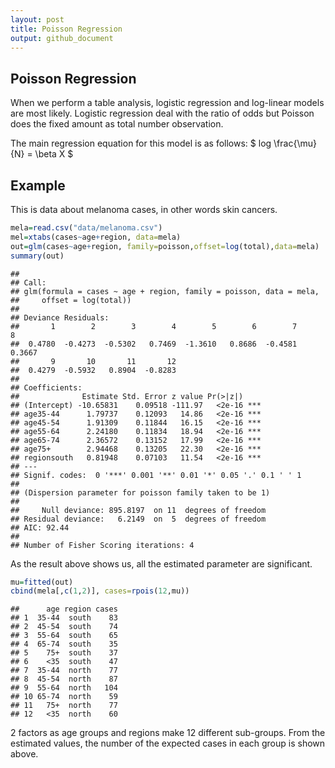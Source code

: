 ```yaml
---
layout: post
title: Poisson Regression
output: github_document
---
```


## Poisson Regression

When we perform a table analysis, logistic regression and log-linear
models are most likely. Logistic regression deal with the ratio of odds
but Poisson does the fixed amount as total number observation.

The main regression equation for this model is as follows:
$ log \frac{\mu}{N} = \beta X $

## Example

This is data about melanoma cases, in other words skin cancers.

``` r
mela=read.csv("data/melanoma.csv")
mel=xtabs(cases~age+region, data=mela)
out=glm(cases~age+region, family=poisson,offset=log(total),data=mela)
summary(out)
```

    ##
    ## Call:
    ## glm(formula = cases ~ age + region, family = poisson, data = mela,
    ##     offset = log(total))
    ##
    ## Deviance Residuals:
    ##       1        2        3        4        5        6        7        8  
    ##  0.4780  -0.4273  -0.5302   0.7469  -1.3610   0.8686  -0.4581   0.3667  
    ##       9       10       11       12  
    ##  0.4279  -0.5932   0.8904  -0.8283  
    ##
    ## Coefficients:
    ##              Estimate Std. Error z value Pr(>|z|)    
    ## (Intercept) -10.65831    0.09518 -111.97   <2e-16 ***
    ## age35-44      1.79737    0.12093   14.86   <2e-16 ***
    ## age45-54      1.91309    0.11844   16.15   <2e-16 ***
    ## age55-64      2.24180    0.11834   18.94   <2e-16 ***
    ## age65-74      2.36572    0.13152   17.99   <2e-16 ***
    ## age75+        2.94468    0.13205   22.30   <2e-16 ***
    ## regionsouth   0.81948    0.07103   11.54   <2e-16 ***
    ## ---
    ## Signif. codes:  0 '***' 0.001 '**' 0.01 '*' 0.05 '.' 0.1 ' ' 1
    ##
    ## (Dispersion parameter for poisson family taken to be 1)
    ##
    ##     Null deviance: 895.8197  on 11  degrees of freedom
    ## Residual deviance:   6.2149  on  5  degrees of freedom
    ## AIC: 92.44
    ##
    ## Number of Fisher Scoring iterations: 4

As the result above shows us, all the estimated parameter are significant.

``` r
mu=fitted(out)
cbind(mela[,c(1,2)], cases=rpois(12,mu))
```

    ##      age region cases
    ## 1  35-44  south    83
    ## 2  45-54  south    74
    ## 3  55-64  south    65
    ## 4  65-74  south    35
    ## 5    75+  south    37
    ## 6    <35  south    47
    ## 7  35-44  north    77
    ## 8  45-54  north    87
    ## 9  55-64  north   104
    ## 10 65-74  north    59
    ## 11   75+  north    77
    ## 12   <35  north    60

2 factors as age groups and regions make 12 different sub-groups. From the estimated values, the number of the expected cases in each group is shown above.
